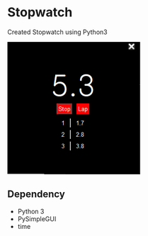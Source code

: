 # Stopwatch

Created Stopwatch using Python3

![](result.png)

## Dependency

- Python 3
- PySimpleGUI
- time
